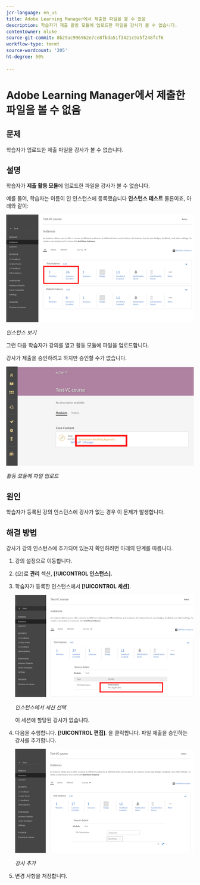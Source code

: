 ```yaml
---
jcr-language: en_us
title: Adobe Learning Manager에서 제출한 파일을 볼 수 없음
description: 학습자가 제출 활동 모듈에 업로드한 파일을 강사가 볼 수 없습니다.
contentowner: nluke
source-git-commit: 8b29ac996962e7ce8fbda51f3421c9a5f248fcf6
workflow-type: tm+mt
source-wordcount: '205'
ht-degree: 50%

---
```




# Adobe Learning Manager에서 제출한 파일을 볼 수 없음

## 문제

학습자가 업로드한 제출 파일을 강사가 볼 수 없습니다.

## 설명

학습자가 **제출 활동 모듈**&#x200B;에 업로드한 파일을 강사가 볼 수 없습니다.

예를 들어, 학습자는 이름이 인 인스턴스에 등록했습니다 **인스턴스 테스트** 물론이죠, 아래와 같이:

![](assets/test-instance.png)

*인스턴스 보기*

그런 다음 학습자가 강의를 열고 활동 모듈에 파일을 업로드합니다.

강사가 제출을 승인하려고 하지만 승인할 수가 없습니다.

![](assets/activity.png)

*활동 모듈에 파일 업로드*

## 원인

학습자가 등록된 강의 인스턴스에 강사가 없는 경우 이 문제가 발생합니다.

## 해결 방법

강사가 강의 인스턴스에 추가되어 있는지 확인하려면 아래의 단계를 따릅니다.

1. 강의 설정으로 이동합니다.
1. (으)로 **관리** 섹션, **[!UICONTROL 인스턴스].**
1. 학습자가 등록한 인스턴스에서 **[!UICONTROL 세션]**.

   ![](assets/check-instructor.png)

   *인스턴스에서 세션 선택*

   이 세션에 할당된 강사가 없습니다.

1. 다음을 수행합니다. **[!UICONTROL 편집]**. 을 클릭합니다. 파일 제출을 승인하는 강사를 추가합니다.

   ![](assets/assign-instructor.png)

   *강사 추가*
1. 변경 사항을 저장합니다.

